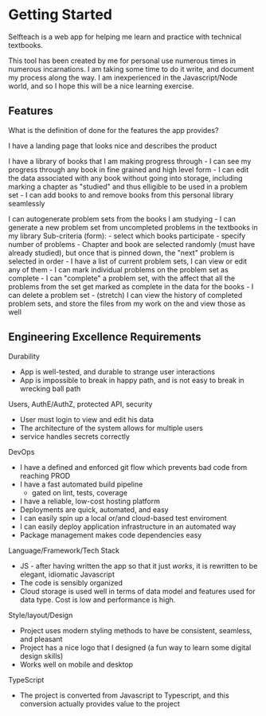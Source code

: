 # Getting Started

Selfteach is a web app for helping me learn and practice with technical textbooks. 

This tool has been created by me for personal use numerous times in numerous incarnations. I am taking some time to do it write, and document my process along the way. I am inexperienced in the Javascript/Node world, and so I hope this will be a nice learning exercise. 

## Features

What is the definition of done for the features the app provides?

I have a landing page that looks nice and describes the product

I have a library of books that I am making progress through
    - I can see my progress through any book in fine grained and high level form
    - I can edit the data associated with any book without going into storage, including marking a chapter as "studied" and thus elligible to be used in a problem set
    - I can add books to and remove books from this personal library seamlessly

I can autogenerate problem sets from the books I am studying
    - I can generate a new problem set from uncompleted problems in the textbooks in my library
        Sub-criteria (form):
        - select which books participate
        - specify number of problems
        - Chapter and book are selected randomly (must have already studied), but once that is pinned down, the "next" problem is selected in order
    - I have a list of current problem sets, I can view or edit any of them
    - I can mark individual problems on the problem set as complete
    - I can "complete" a problem set, with the affect that all the problems from the set get marked as complete in the data for the books
    - I can delete a problem set
    - (stretch) I can view the history of completed problem sets, and store the files from my work on the and view those as well

## Engineering Excellence Requirements

Durability

- App is well-tested, and durable to strange user interactions
- App is impossible to break in happy path, and is not easy to break in wrecking ball path

Users, AuthE/AuthZ, protected API, security

- User must login to view and edit his data
- The architecture of the system allows for multiple users
- service handles secrets correctly

DevOps
- I have a defined and enforced git flow which prevents bad code from reaching PROD
- I have a fast automated build pipeline
    - gated on lint, tests, coverage
- I have a reliable, low-cost hosting platform
- Deployments are quick, automated, and easy
- I can easily spin up a local or/and cloud-based test enviroment
- I can easily deploy application infrastructure in an automated way
- Package management makes code dependencies easy

Language/Framework/Tech Stack
- JS - after having written the app so that it just *works*, it is rewritten to be elegant, idiomatic Javascript
- The code is sensibly organized
- Cloud storage is used well in terms of data model and features used for data type. Cost is low and performance is high. 

Style/layout/Design
- Project uses modern styling methods to have be consistent, seamless, and pleasant
- Project has a nice logo that I designed (a fun way to learn some digital design skills)
- Works well on mobile and desktop

TypeScript
- The project is converted from Javascript to Typescript, and this conversion actually provides value to the project